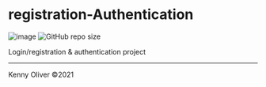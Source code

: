 # registration-Authentication

![image](https://www.codefactor.io/repository/github/KennyOliver/registration-authentication/badge?style=for-the-badge)
![GitHub repo size](https://img.shields.io/github/repo-size/KennyOliver/registration-authentication?style=for-the-badge)

Login/registration & authentication project

---
Kenny Oliver ©2021
